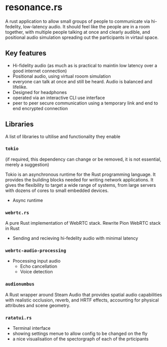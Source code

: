 # resonance.rs

A rust application to allow small groups of people to communicate via hi-fedelity, low-latency audio. 
It should feel like the people are in a room together, with multiple people talking at once and clearly audible, and positional audio simulation spreading out the participants in virtaul space.

## Key features

- Hi-fidelity audio (as much as is practical to maintin low latency over a good internet connection)
- Positional audio, using virtual rooom simulation
- everyone can talk at once and still be heard. Audio is balanced and lifelike.
- Designed for headphones
- operated via an interactive CLI use interface
- peer to peer secure communication using a temporary link and end to end encrypted connection

## Libraries

A list of libraries to ultilise and functionality they enable

### `tokio`

(if required, this dependency can change or be removed, it is not essential, merely a suggestion)

Tokio is an asynchronous runtime for the Rust programming language. It provides the building blocks needed for writing network applications. It gives the flexibility to target a wide range of systems, from large servers with dozens of cores to small embedded devices.

- Async runtime

### `webrtc.rs`

A pure Rust implementation of WebRTC stack. Rewrite Pion WebRTC stack in Rust

- Sending and recieving hi-fedelity audio with minimal latency

### `webrtc-audio-processing`

- Processing input audio
    - Echo cancellation
    - Voice detection

### `audionumbus`

A Rust wrapper around Steam Audio that provides spatial audio capabilities with realistic occlusion, reverb, and HRTF effects, accounting for physical attributes and scene geometry.

### `ratatui.rs`

- Terminal interface
- showing settings menue to allow config to be changed on the fly
- a nice visualisation of the spectorgraph of each of the prticipants

